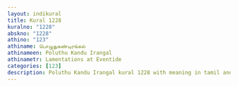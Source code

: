 ```yaml
---
layout: indikural
title: Kural 1228
kuralno: "1228"
abskno: "1228"
athino: "123"
athiname: பொழுதுகண்டிரங்கல்
athinameen: Poluthu Kandu Irangal
athinametr: Lamentations at Eventide
categories: [123]
description: Poluthu Kandu Irangal kural 1228 with meaning in tamil and english 
---
```


